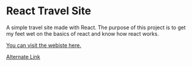 # React Travel Site

A simple travel site made with React. The purpose of this project is to get my feet wet on the basics of react and know how react works.

[You can visit the webiste here.](https://wonders-travel.netlify.app)

[Alternate Link](https://wonders-travel.pages.dev/)
